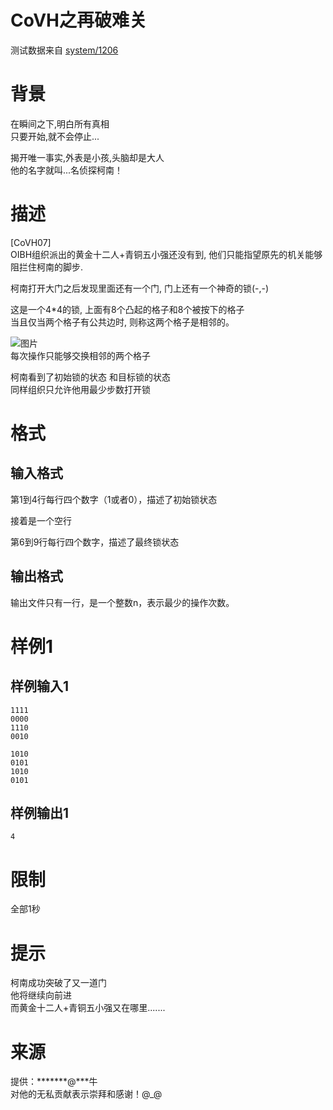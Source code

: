 
# CoVH之再破难关

> 
测试数据来自 [system/1206](/p/1206)


# 背景

在瞬间之下,明白所有真相<br/>
只要开始,就不会停止...

揭开唯一事实,外表是小孩,头脑却是大人<br/>
他的名字就叫...名侦探柯南！  

# 描述

[CoVH07]<br/>
OIBH组织派出的黄金十二人+青铜五小强还没有到, 他们只能指望原先的机关能够阻拦住柯南的脚步.

柯南打开大门之后发现里面还有一个门, 门上还有一个神奇的锁(-,-)

这是一个4*4的锁, 上面有8个凸起的格子和8个被按下的格子<br/>
当且仅当两个格子有公共边时, 则称这两个格子是相邻的。

<img alt="图片" src="https://cdn.vijos.org/fs/4a91baadd9b79342c5a5bc9a63ef89bc9b7a1a30"/><br/>
每次操作只能够交换相邻的两个格子

柯南看到了初始锁的状态 和目标锁的状态<br/>
同样组织只允许他用最少步数打开锁

# 格式

## 输入格式

第1到4行每行四个数字（1或者0），描述了初始锁状态

接着是一个空行

第6到9行每行四个数字，描述了最终锁状态

## 输出格式

输出文件只有一行，是一个整数n，表示最少的操作次数。

# 样例1

## 样例输入1

```
1111
0000
1110
0010

1010
0101
1010
0101

```

## 样例输出1

```
4

```

# 限制

全部1秒

# 提示

柯南成功突破了又一道门<br/>
他将继续向前进<br/>
而黄金十二人+青铜五小强又在哪里.......

# 来源

提供：*******@***牛<br/>
对他的无私贡献表示崇拜和感谢！@_@

